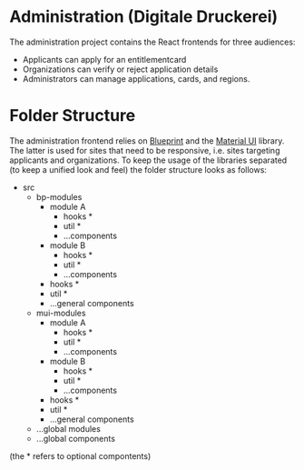 # Administration (Digitale Druckerei)

The administration project contains the React frontends for three audiences:

- Applicants can apply for an entitlementcard
- Organizations can verify or reject application details
- Administrators can manage applications, cards, and regions.

# Folder Structure

The administration frontend relies on [Blueprint](https://blueprintjs.com) and the [Material UI](https://mui.com) library. The latter is used for sites that need to be responsive, i.e. sites targeting applicants and organizations.
To keep the usage of the libraries separated (to keep a unified look and feel) the folder structure looks as follows:

- src
  - bp-modules
    - module A
      - hooks \*
      - util \*
      - ...components
    - module B
      - hooks \*
      - util \*
      - ...components
    - hooks \*
    - util \*
    - ...general components
  - mui-modules
    - module A
      - hooks \*
      - util \*
      - ...components
    - module B
      - hooks \*
      - util \*
      - ...components
    - hooks \*
    - util \*
    - ...general components
  - ...global modules
  - ...global components

(the \* refers to optional compontents)
